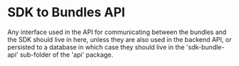 # SDK to Bundles API

Any interface used in the API for communicating between the bundles and the SDK should live in here, unless they are also used in the backend API, or persisted to a database in which case they should live in the 'sdk-bundle-api' sub-folder of the 'api' package.
